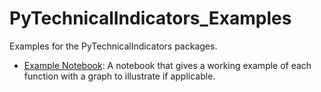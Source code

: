 # PyTechnicalIndicators_Examples

Examples for the PyTechnicalIndicators packages.

- [Example Notebook](https://github.com/0100101001010000/PyTechnicalIndicators_Examples/tree/main/Notebook_Example): A notebook that gives a working example of each function with a graph to illustrate if applicable.
 
